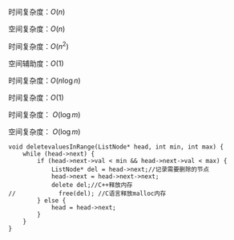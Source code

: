 时间复杂度：$O(n)$ 

空间复杂度：$O(n)$



时间复杂度：$O(n^2)$

空间辅助度：$O(1)$



时间复杂度：$O(n\log {n})$

时间复杂度：$O(1)$



时间复杂度： $O(\log{m})$

空间复杂度： $O(\log{m})$

```
void deletevaluesInRange(ListNode* head, int min, int max) {
    while (head->next) {
        if (head->next->val < min && head->next->val < max) {
            ListNode* del = head->next;//记录需要删除的节点
            head->next = head->next->next;
            delete del;//C++释放内存
//            free(del); //C语言释放malloc内存
        } else {
            head = head->next;
        }
    }
}
```
